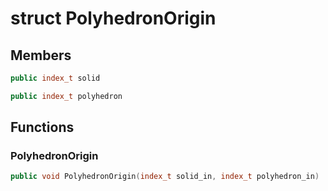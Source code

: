 # struct PolyhedronOrigin


## Members

```cpp
public index_t solid

```

```cpp
public index_t polyhedron

```



## Functions

### PolyhedronOrigin

```cpp
public void PolyhedronOrigin(index_t solid_in, index_t polyhedron_in)
```




